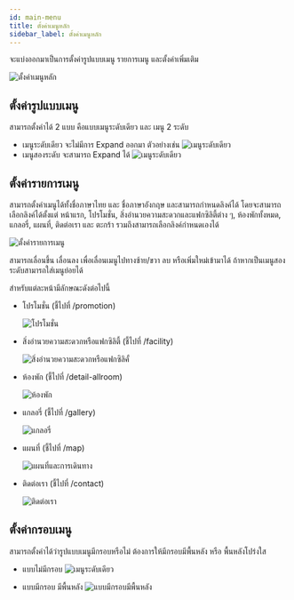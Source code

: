 ```yaml
---
id: main-menu
title: ตั้งค่าเมนูหลัก
sidebar_label: ตั้งค่าเมนูหลัก
---
```


จะแบ่งออกมาเป็นการตั้งค่ารูปแบบเมนู รายการเมนู และตั้งค่าเพิ่มเติม

![ตั้งค่าเมนูหลัก](/img/main-menu/3.png)

## ตั้งค่ารูปแบบเมนู

สามารถตั้งค่าได้ 2 แบบ คือแบบเมนูระดับเดียว และ เมนู 2 ระดับ

- เมนูระดับเดียว จะไม่มีการ Expand ออกมา ตัวอย่างเช่น
  ![เมนูระดับเดียว](/img/main-menu/1.png)
- เมนูสองระดับ จะสามารถ Expand ได้
  ![เมนูระดับเดียว](/img/main-menu/2.png)

## ตั้งค่ารายการเมนู

สามารถตั้งค่าเมนูได้ทั้งชื่อภาษาไทย และ ชื่อภาษาอังกฤษ และสามารถกำหนดลิงค์ได้ โดยจะสามารถเลือกลิงค์ได้ตั้งแต่ หน้าแรก, โปรโมชั่น, สิ่งอำนวยความสะดวกและแฟกซิลิตี้ต่าง ๆ, ห้องพักทั้งหมด, แกลอรี่, แผนที่, ติดต่อเรา และ ตะกร้า รวมถึงสามารถเลือกลิงค์กำหนดเองได้

![ตั้งค่ารายการเมนู](/img/main-menu/4.png)

สามารถเลื่อนขึ้น เลื่อนลง เพื่อเลื่อนเมนูไปทางซ้าย/ขวา ลบ หรือเพิ่มใหม่เข้ามาได้ ถ้าหากเป็นเมนูสองระดับสามารถใส่เมนูย่อยได้

สำหรับแต่ละหน้ามีลักษณะดังต่อไปนี้

- โปรโมชั่น (ชี้ไปที่ /promotion)

  ![โปรโมชั่น](/img/main-menu/5.png)

- สิ่งอำนวยความสะดวกหรือแฟกซิลิตี้ (ชี้ไปที่ /facility)

  ![สิ่งอำนวยความสะดวกหรือแฟกซิลิคั้](/img/main-menu/6.png)

- ห้องพัก (ชี้ไปที่ /detail-allroom)

  ![ห้องพัก](/img/main-menu/8.png)

- แกลอรี่ (ชี้ไปที่ /gallery)

  ![แกลอรี่](/img/main-menu/7.png)

- แผนที่ (ชี้ไปที่ /map)

  ![แผนที่และการเดินทาง](/img/main-menu/9.png)

- ติดต่อเรา (ชี้ไปที่ /contact)

  ![ติดต่อเรา](/img/main-menu/10.png)

## ตั้งค่ากรอบเมนู

สามารถตั้งค่าได้ว่ารูปแบบเมนูมีกรอบหรือไม่ ต้องการให้มีกรอบมีพื้นหลัง หรือ พื้นหลังโปร่งใส

- แบบไม่มีกรอบ
  ![เมนูระดับเดียว](/img/main-menu/1.png)

- แบบมีกรอบ มีพื้นหลัง
  ![แบบมีกรอบมีพื้นหลัง](/img/main-menu/11.png)
